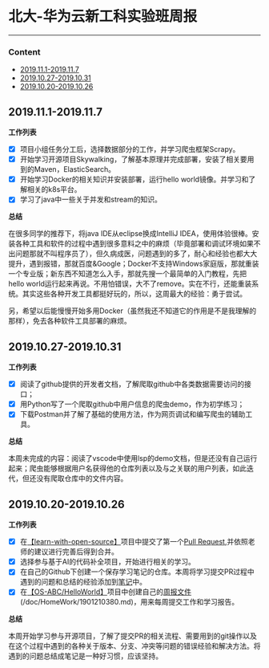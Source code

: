 
# 北大-华为云新工科实验班周报

---
### **Content**

- [2019.11.1-2019.11.7](#2019111-2019117)
- [2019.10.27-2019.10.31](#20191027-20191031)
- [2019.10.20-2019.10.26](#20191020-20191026)


## 2019.11.1-2019.11.7
**工作列表**
- [x] 项目小组任务分工后，选择数据部分的工作，并学习爬虫框架Scrapy。
- [x] 开始学习开源项目Skywalking，了解基本原理并完成部署，安装了相关要用到的Maven，ElasticSearch。
- [x] 开始学习Docker的相关知识并安装部署，运行hello world镜像。并学习和了解相关的k8s平台。
- [x] 学习了java中一些关于并发和stream的知识。

**总结**

在很多同学的推荐下，将java IDE从eclipse换成IntelliJ IDEA，使用体验很棒。安装各种工具和软件的过程中遇到很多意料之中的麻烦（毕竟部署和调试环境如果不出问题那就不叫程序员了），但久病成医，问题遇到的多了，耐心和经验也都大大提升，遇到报错，那就百度&Google；Docker不支持Windows家庭版，那就重装一个专业版；新东西不知道怎么入手，那就先搜一个最简单的入门教程，先把hello world运行起来再说。不用怕错误，大不了remove。实在不行，还能重装系统。其实这些各种开发工具都挺好玩的，所以，这周最大的经验：勇于尝试。

另，希望以后能慢慢开始多用Docker（虽然我还不知道它的作用是不是我理解的那样），免去各种软件工具部署的麻烦。

## 2019.10.27-2019.10.31
**工作列表**
- [x] 阅读了github提供的开发者文档，了解爬取github中各类数据需要访问的接口；
- [x] 用Python写了一个爬取github中用户信息的爬虫demo，作为初学练习；
- [x] 下载Postman并了解了基础的使用方法，作为网页调试和编写爬虫的辅助工具。

**总结**

本周未完成的内容：阅读了vscode中使用lsp的demo文档，但是还没有自己运行起来；爬虫能够根据用户名获得他的仓库列表以及与之关联的用户列表，如此迭代，但还没有爬取仓库中的文件内容。

## 2019.10.20-2019.10.26

**工作列表**
- [x] 在[【learn-with-open-source】](https://github.com/zhuangbiaowei/learn-with-open-source)项目中提交了第一个[Pull Request](https://github.com/zhuangbiaowei/learn-with-open-source/pull/55),并依照老师的建议进行完善后得到合并。
- [x] 选择参与基于AI的代码补全项目，开始进行相关的学习。
- [x] 在自己的Github下创建一个保存学习笔记的仓库。本周将学习提交PR过程中遇到的问题和总结的经验添加到[笔记](https://github.com/YangShaw/LearningNotes/blob/master/notes/git.md)中。
- [x] 在[【OS-ABC/HelloWorld】](https://github.com/OS-ABC/HelloWorld)项目中创建自己的[周报文件](https://github.com/OS-ABC/HelloWorld/blob/master/doc/HomeWork/1901210380.md)(/doc/HomeWork/1901210380.md)，用来每周提交工作和学习报告。

**总结**

本周开始学习参与开源项目，了解了提交PR的相关流程、需要用到的git操作以及在这个过程中遇到的各种关于版本、分支、冲突等问题的错误经验和解决方法。将遇到的问题总结成笔记是一种好习惯，应该坚持。





 
